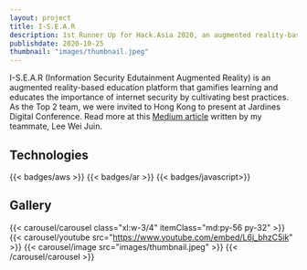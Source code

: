 ```yaml
---
layout: project
title: I-S.E.A.R
description: 1st Runner Up for Hack.Asia 2020, an augmented reality-based education platform to learn information security and ensure compliance with information security policies.
publishdate: 2020-10-25
thumbnail: "images/thumbnail.jpeg"
---
```


I-S.E.A.R (Information Security Edutainment Augmented Reality) is an augmented reality-based education platform that gamifies learning and educates the importance of internet security by cultivating best practices. As the Top 2 team, we were invited to Hong Kong to present at Jardines Digital Conference. Read more at this [Medium article](https://leeweijuin.medium.com/hack-asia-f0481305e76c) written by my teammate, Lee Wei Juin.

## Technologies
{{< badges/aws >}}
{{< badges/ar >}}
{{< badges/javascript>}}

## Gallery
{{< carousel/carousel class="xl:w-3/4" itemClass="md:py-56 py-32"  >}}
    {{< carousel/youtube src="https://www.youtube.com/embed/L6j_bhzC5ik" >}}
    {{< carousel/image src="images/thumbnail.jpeg" >}}
{{< /carousel/carousel >}}
